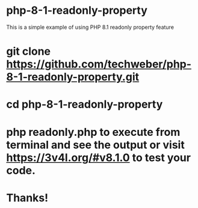 # php-8-1-readonly-property
This is a simple example of using PHP 8.1 readonly property feature
# git clone https://github.com/techweber/php-8-1-readonly-property.git
#
# cd php-8-1-readonly-property
#
# php readonly.php to execute from terminal and see the output or visit https://3v4l.org/#v8.1.0 to test your code.
#
# Thanks!
